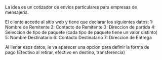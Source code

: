 La idea es un cotizador de envios particulares para empresas de mensajeria.

El cliente accede al sitio web y tiene que declarar los siguientes datos:
1: Nombre de Remitente
2: Contacto de Remitente
3: Direccion de partida
4: Seleccion de tipo de paquete (cada tipo de paquete tiene un valor distinto)
5: Nombre Destinatario
6: Contacto Destinatario
7: Direccion de Entrega

Al llenar esos datos, le va aparecer una opcion para definir la forma de pago (Efectivo al retirar, efectivo en destino, transferencia)